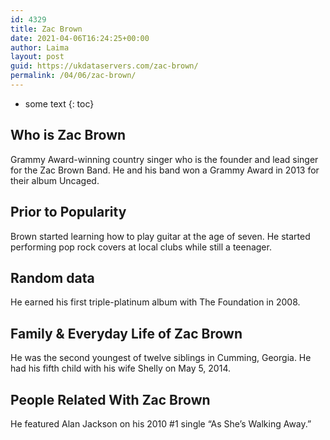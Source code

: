 ```yaml
---
id: 4329
title: Zac Brown
date: 2021-04-06T16:24:25+00:00
author: Laima
layout: post
guid: https://ukdataservers.com/zac-brown/
permalink: /04/06/zac-brown/
---
```


* some text
{: toc}


## Who is Zac Brown
                  
                  
                  
Grammy Award-winning country singer who is the founder and lead singer for the Zac Brown Band. He and his band won a Grammy Award in 2013 for their album Uncaged.
                  
              
            
              
            
                
                
                
## Prior to Popularity
                  
                  
                  
Brown started learning how to play guitar at the age of seven. He started performing pop rock covers at local clubs while still a teenager.
                  
              
            
              
            
                
                
                
## Random data
                  
                  
                  
He earned his first triple-platinum album with The Foundation in 2008.
                  
              
            
              
            
                
                
                
## Family & Everyday Life of Zac Brown
                  
                  
                  
He was the second youngest of twelve siblings in Cumming, Georgia. He had his fifth child with his wife Shelly on May 5, 2014.
                  
              
            
              
            
                
                
                
## People Related With Zac Brown
                  
                  
                  
He featured Alan Jackson on his 2010 #1 single &#8220;As She&#8217;s Walking Away.&#8221;
                  
              
            
              
            
                
              
            
              
              
            
            
              
            
          
          
          